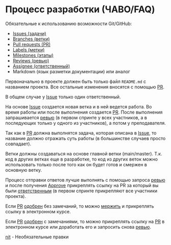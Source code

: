 # Процесс разработки (ЧАВО/FAQ)

Обязательные к использованию возможности Git/GitHub:

* [Issues (задачи)](../glossary/index.md#issue---задача)
* [Branches (ветки)](../glossary/index.md#branch---ветка)
* [Pull requests (PR)](../glossary/index.md#pull-request-pr---запрос-на-принятие-изменений)
* [Labels (метки)](../glossary/index.md#label---метка)
* [Milestones (этапы)](../glossary/index.md#milestone---этап--контрольная-точка)
* [Reviews (ревью)](../glossary/index.md#review-code-review---отзыв--проверка-кода)
* [Assignee (ответственный)](../glossary/index.md#assignees---ответственные)
* Markdown (язык разметки документации) или аналог

Первоначально в проекте должен быть только файл `README.md` с названием проекта. Все остальные изменения вносятся с помощью [PR](../glossary/index.md#pull-request-pr---запрос-на-принятие-изменений).

В общем случае у [Issue](../glossary/index.md#issue---задача) только один ответственный.

На основе [Issue](../glossary/index.md#issue---задача) создается новая ветка и в ней ведется работа. Во время работы или после выполнения создается [PR](../glossary/index.md#pull-request-pr---запрос-на-принятие-изменений). После выполнения запрашивается [ревью](../glossary/index.md#review-code-review---отзыв--проверка-кода) (в первом спринте у всех участников, а в последующих только у одного из участников), а потом у преподавателя.

Так как в [PR](../glossary/index.md#pull-request-pr---запрос-на-принятие-изменений) должна выполнятся задача, которая описана в [Issue](../glossary/index.md#issue---задача), то название должно отражать суть работы (в большинстве случаев просто совпадает).

Ветки должны создаваться на основе главной ветки (main/master). Т.к. код в других ветках еще в разработке, то код из других веток можно использовать только после того как он будет готов и смержен в основную ветку.

Процесс отправки ответов лучше выполнять с помощью запроса [ревью](../glossary/index.md#review-code-review---отзыв--проверка-кода) и после получения [Approve](../glossary/index.md#review-code-review---отзыв--проверка-кода) прикреплять ссылку на PR за который вы были [ответственным](../glossary/index.md#assignees---ответственные) (в первом спринте прикрепляют все участники проекта).

Если [PR](../glossary/index.md#pull-request-pr---запрос-на-принятие-изменений) [одобрен](../glossary/index.md#review-code-review---отзыв--проверка-кода) без замечаний, то можно [мержить](../glossary/index.md#merge---слияние-изменений) и прикреплять ссылку в электронном курсе.

Если [PR](../glossary/index.md#pull-request-pr---запрос-на-принятие-изменений) [одобрен](../glossary/index.md#review-code-review---отзыв--проверка-кода) с замечаниями, то можно прикреплять ссылку на [PR](../glossary/index.md#pull-request-pr---запрос-на-принятие-изменений) в электронном курсе или доработать его и запросить снова [ревью](../glossary/index.md#review-code-review---отзыв--проверка-кода).

[nit](../glossary/index.md#nit---необязательные-правки) - Необязательные правки
